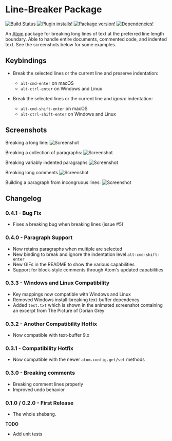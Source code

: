 # Line-Breaker Package

[![Build Status](https://travis-ci.org/EddyLuten/line-breaker.svg?branch=master)](https://travis-ci.org/EddyLuten/line-breaker)
[![Plugin installs!](https://img.shields.io/apm/dm/line-breaker.svg?style=flat-square)](https://atom.io/packages/line-breaker)
[![Package version!](https://img.shields.io/apm/v/line-breaker.svg?style=flat-square)](https://atom.io/packages/line-breaker)
[![Dependencies!](https://img.shields.io/david/EddyLuten/line-breaker.svg?style=flat-square)](https://david-dm.org/EddyLuten/line-breaker)

An [Atom](http://atom.io/) package for breaking long lines of text at the
preferred line length boundary. Able to handle entire documents, commented code,
and indented text. See the screenshots below for some examples.

## Keybindings

* Break the selected lines or the current line and preserve indentation:
  * `alt-cmd-enter` on macOS
  * `alt-ctrl-enter` on Windows and Linux

* Break the selected lines or the current line and *ignore* indentation:
  * `alt-cmd-shift-enter` on macOS
  * `alt-ctrl-shift-enter` on Windows and Linux

## Screenshots

Breaking a long line:
![Screenshot](http://i.imgur.com/DiaHlHK.gif)

Breaking a collection of paragraphs:
![Screenshot](http://i.imgur.com/w3MqM9X.gif)

Breaking variably indented paragraphs
![Screenshot](http://i.imgur.com/dw0SlcE.gif)

Breaking long comments
![Screenshot](http://i.imgur.com/ohtLPdv.gif)

Building a paragraph from incongruous lines:
![Screenshot](http://i.imgur.com/TGr86lx.gif)

## Changelog

### 0.4.1 - Bug Fix
* Fixes a breaking bug when breaking lines (issue #5)

### 0.4.0 - Paragraph Support
* Now retains paragraphs when multiple are selected
* New binding to break and ignore the indentation level `alt-cmd-shift-enter`
* New GIFs in the README to show the various capabilities
* Support for block-style comments through Atom's updated capabilities

### 0.3.3 - Windows and Linux Compatibility
* Key mappings now compatible with Windows and Linux
* Removed Windows install-breaking text-buffer dependency
* Added `test.txt` which is shown in the animated screenshot containing an
  excerpt from The Picture of Dorian Grey

### 0.3.2 - Another Compatibility Hotfix
* Now compatible with text-buffer 9.x

### 0.3.1 - Compatibility Hotfix
* Now compatible with the newer `atom.config.get/set` methods

### 0.3.0 - Breaking comments
* Breaking comment lines properly
* Improved undo behavior

### 0.1.0 / 0.2.0 - First Release
* The whole shebang.

**TODO**
* Add unit tests
